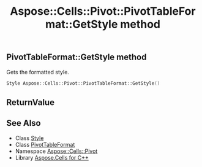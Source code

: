 ﻿---
title: Aspose::Cells::Pivot::PivotTableFormat::GetStyle method
linktitle: GetStyle
second_title: Aspose.Cells for C++ API Reference
description: 'Aspose::Cells::Pivot::PivotTableFormat::GetStyle method. Gets the formatted style in C++.'
type: docs
weight: 700
url: /cpp/aspose.cells.pivot/pivottableformat/getstyle/
---
## PivotTableFormat::GetStyle method


Gets the formatted style.

```cpp
Style Aspose::Cells::Pivot::PivotTableFormat::GetStyle()
```


## ReturnValue



## See Also

* Class [Style](../../../aspose.cells/style/)
* Class [PivotTableFormat](../)
* Namespace [Aspose::Cells::Pivot](../../)
* Library [Aspose.Cells for C++](../../../)
